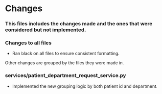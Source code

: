 # Changes

### This files includes the changes made and the ones that were considered but not implemented.

### Changes to all files
- Ran black on all files to ensure consistent formatting.


Other changes are grouped by the files they were made in.

### services/patient_department_request_service.py
- Implemented the new grouping logic by both patient id and department.


